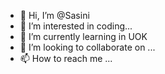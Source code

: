 - 👋 Hi, I’m @Sasini
- 👀 I’m interested in coding...
- 🌱 I’m currently learning in UOK
- 💞️ I’m looking to collaborate on ...
- 📫 How to reach me ...

<!---
SaziRanasinghe/SaziRanasinghe is a ✨ special ✨ repository because its `README.md` (this file) appears on your GitHub profile.
You can click the Preview link to take a look at your changes.
--->
